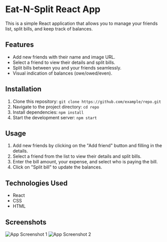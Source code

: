 # Eat-N-Split React App

This is a simple React application that allows you to manage your friends list, split bills, and keep track of balances.

## Features

- Add new friends with their name and image URL.
- Select a friend to view their details and split bills.
- Split bills between you and your friends seamlessly.
- Visual indication of balances (owe/owed/even).

## Installation

1. Clone this repository: `git clone https://github.com/example/repo.git`
2. Navigate to the project directory: `cd repo`
3. Install dependencies: `npm install`
4. Start the development server: `npm start`

## Usage

1. Add new friends by clicking on the "Add friend" button and filling in the details.
2. Select a friend from the list to view their details and split bills.
3. Enter the bill amount, your expense, and select who is paying the bill.
4. Click on "Split bill" to update the balances.

## Technologies Used

- React
- CSS
- HTML

## Screenshots

![App Screenshot 1](/screenshots/screenshot1.png)
![App Screenshot 2](/screenshots/screenshot2.png)
